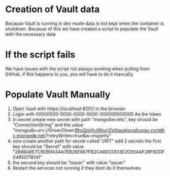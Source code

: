 # Creation of Vault data
Because Vault is running in dev mode data is not kept when the container is shutdown. Because of this we have created a script to populate the Vault with the necessary data

# If the script fails
We have issues with the script not always working when pulling from GitHub, if this happens to you, you will have to do it manually.

# Populate Vault Manually
1. Open Vault with https://localhost:8201/ in the browser
2. Login with 00000000-0000-0000-0000-000000000000 As the token
3. In secret create new secret with path "mongoSecrets", key should be "ConnectionString" and the value "mongodb+srv://GroenOlsen:BhvQmiihJWiurl2V@auktionshusgo.yzctdhc.mongodb.net/?retryWrites=true&w=majority"
4. now create another path for secret called "JWT" add 2 secrets the first key should be "Secret" with value "266BABE7C9DB9A34A7EB26E867FB2CA8833303E2CE6AAF28F6DDF04950718141"
5. the second key should be "Issuer" with value "issuer"
6. Restart the services not running if they dont do it themselves
